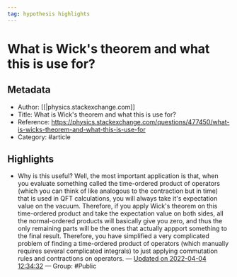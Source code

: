 ```yaml
---
tag: hypothesis highlights
---
```



# What is Wick's theorem and what this is use for?


## Metadata
- Author: [[|physics.stackexchange.com]]
- Title: What is Wick's theorem and what this is use for?
- Reference: https://physics.stackexchange.com/questions/477450/what-is-wicks-theorem-and-what-this-is-use-for
- Category: #article

## Highlights
- Why is this useful? Well, the most important application is that, when you evaluate something called the time-ordered product of operators (which you can think of like analogous to the contraction but in time) that is used in QFT calculations, you will always take it's expectation value on the vacuum. Therefore, if you apply Wick's theorem on this time-ordered product and take the expectation value on both sides, all the normal-ordered products will basically give you zero, and thus the only remaining parts will be the ones that actually appport something to the final result. Therefore, you have simplified a very complicated problem of finding a time-ordered product of operators (which manually requires several complicated integrals) to just applying commutation rules and contractions on operators. — [Updated on 2022-04-04 12:34:32](https://hyp.is/0JPykLQCEeyUO9u0RyYDmw/physics.stackexchange.com/questions/477450/what-is-wicks-theorem-and-what-this-is-use-for)  — Group: #Public


